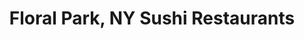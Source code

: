 ---
layout: city
title: Floral Park, NY Sushi Restaurants
permalink: /new-york/floral-park/
stateAbbr: NY
stateName: New York
cityName: Floral Park
---